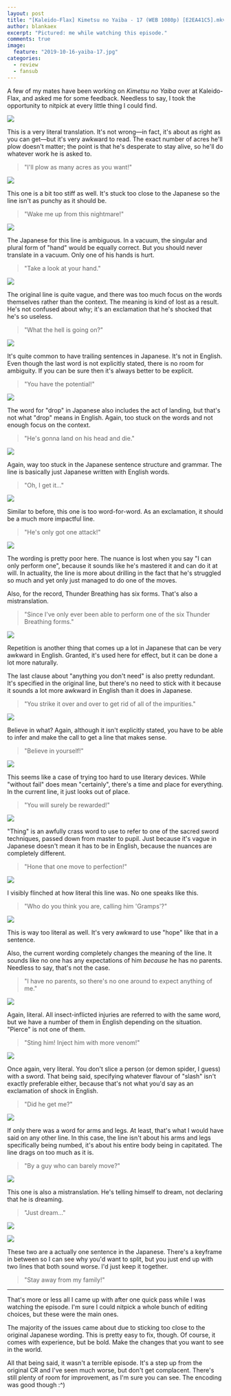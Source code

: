 ```yaml
---
layout: post
title: "[Kaleido-Flax] Kimetsu no Yaiba - 17 (WEB 1080p) [E2EA41C5].mkv"
author: blankaex
excerpt: "Pictured: me while watching this episode."
comments: true
image:
  feature: "2019-10-16-yaiba-17.jpg"
categories:
  - review
  - fansub
---
```


A few of my mates have been working on _Kimetsu no Yaiba_ over at Kaleido-Flax, and asked me for some feedback. Needless to say, I took the opportunity to nitpick at every little thing I could find.

![](https://i.imgur.com/ag6vHgy.jpg)

This is a very literal translation. It's not wrong—in fact, it's about as right as you can get—but it's very awkward to read. The exact number of acres he'll plow doesn't matter; the point is that he's desperate to stay alive, so he'll do whatever work he is asked to.

>"I'll plow as many acres as you want!"

![](https://i.imgur.com/WlqNi6B.jpg)

This one is a bit too stiff as well. It's stuck too close to the Japanese so the line isn't as punchy as it should be.

>"Wake me up from this nightmare!"

![](https://i.imgur.com/P4IWw6T.jpg)

The Japanese for this line is ambiguous. In a vacuum, the singular and plural form of "hand" would be equally correct. But you should never translate in a vacuum. Only one of his hands is hurt.

> "Take a look at your hand."

![](https://i.imgur.com/aIKfF3N.jpg)

The original line is quite vague, and there was too much focus on the words themselves rather than the context. The meaning is kind of lost as a result. He's not confused about why; it's an exclamation that he's shocked that he's so useless.

> "What the hell is going on?"

![](https://i.imgur.com/ioxwck4.jpg)

It's quite common to have trailing sentences in Japanese. It's not in English. Even though the last word is not explicitly stated, there is no room for ambiguity. If you can be sure then it's always better to be explicit.

> "You have the potential!"

![](https://i.imgur.com/2vou2pD.jpg)

The word for "drop" in Japanese also includes the act of landing, but that's not what "drop" means in English. Again, too stuck on the words and not enough focus on the context.

> "He's gonna land on his head and die."

![](https://i.imgur.com/7Jpxi4c.jpg)

Again, way too stuck in the Japanese sentence structure and grammar. The line is basically just Japanese written with English words.

> "Oh, I get it..."

![](https://i.imgur.com/o9iRcC7.jpg)

Similar to before, this one is too word-for-word. As an exclamation, it should be a much more impactful line.

> "He's only got one attack!"

![](https://i.imgur.com/vE5McKj.jpg)

The wording is pretty poor here. The nuance is lost when you say "I can only perform one", because it sounds like he's mastered it and can do it at will. In actuality, the line is more about drilling in the fact that he's struggled so much and yet only just managed to do one of the moves.

Also, for the record, Thunder Breathing has six forms. That's also a mistranslation.

> "Since I've only ever been able to perform one of the six Thunder Breathing forms."

![](https://i.imgur.com/2cYDeJR.jpg)

Repetition is another thing that comes up a lot in Japanese that can be very awkward in English. Granted, it's used here for effect, but it can be done a lot more naturally.

The last clause about "anything you don't need" is also pretty redundant. It's specified in the original line, but there's no need to stick with it because it sounds a lot more awkward in English than it does in Japanese.

> "You strike it over and over to get rid of all of the impurities."

![](https://i.imgur.com/144BuWZ.jpg)

Believe in what? Again, although it isn't explicitly stated, you have to be able to infer and make the call to get a line that makes sense.

> "Believe in yourself!"

![](https://i.imgur.com/I9R32LE.jpg)

This seems like a case of trying too hard to use literary devices. While "without fail" does mean "certainly", there's a time and place for everything. In the current line, it just looks out of place.

> "You will surely be rewarded!"

![](https://i.imgur.com/5wpZeLn.jpg)

"Thing" is an awfully crass word to use to refer to one of the sacred sword techniques, passed down from master to pupil. Just because it's vague in Japanese doesn't mean it has to be in English, because the nuances are completely different.

> "Hone that one move to perfection!"

![](https://i.imgur.com/7TrFgUd.jpg)

I visibly flinched at how literal this line was. No one speaks like this.

> "Who do you think you are, calling him 'Gramps'?"

![](https://i.imgur.com/Y8YsEup.jpg)

This is way too literal as well. It's very awkward to use "hope" like that in a sentence.

Also, the current wording completely changes the meaning of the line. It sounds like no one has any expectations of him _because_ he has no parents. Needless to say, that's not the case.

> "I have no parents, so there's no one around to expect anything of me."

![](https://i.imgur.com/DLPBY45.jpg)

Again, literal. All insect-inflicted injuries are referred to with the same word, but we have a number of them in English depending on the situation. "Pierce" is not one of them.

> "Sting him! Inject him with more venom!"

![](https://i.imgur.com/FuEevDU.jpg)

Once again, very literal. You don't slice a person (or demon spider, I guess) with a sword. That being said, specifying whatever flavour of "slash" isn't exactly preferable either, because that's not what you'd say as an exclamation of shock in English.

> "Did he get me?"

![](https://i.imgur.com/DLumGTx.jpg)

If only there was a word for arms and legs. At least, that's what I would have said on any other line. In this case, the line isn't about his arms and legs specifically being numbed, it's about his entire body being in capitated. The line drags on too much as it is.

> "By a guy who can barely move?"

![](https://i.imgur.com/htF6oZl.jpg)

This one is also a mistranslation. He's telling himself to dream, not declaring that he is dreaming.

> "Just dream..."

![](https://i.imgur.com/fc0cUHk.jpg)

![](https://i.imgur.com/cCmR9Oe.jpg)

These two are a actually one sentence in the Japanese. There's a keyframe in between so I can see why you'd want to split, but you just end up with two lines that both sound worse. I'd just keep it together.

> "Stay away from my family!"

---

That's more or less all I came up with after one quick pass while I was watching the episode. I'm sure I could nitpick a whole bunch of editing choices, but these were the main ones.

The majority of the issues came about due to sticking too close to the original Japanese wording. This is pretty easy to fix, though. Of course, it comes with experience, but be bold. Make the changes that you want to see in the world.

All that being said, it wasn't a terrible episode. It's a step up from the original CR and I've seen much worse, but don't get complacent. There's still plenty of room for improvement, as I'm sure you can see. The encoding was good though :^)
